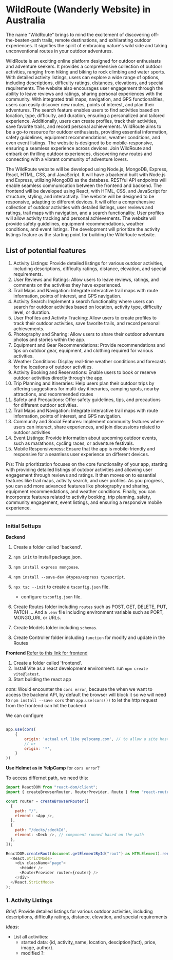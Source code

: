 # WildRoute (Wanderly Website) in Australia

The name "WildRoute" brings to mind the excitement of discovering off-the-beaten-path trails, remote destinations, and exhilarating outdoor experiences. It signifies the spirit of embracing nature's wild side and taking unconventional routes in your outdoor adventures.

WildRoute is an exciting online platform designed for outdoor enthusiasts and adventure seekers. It provides a comprehensive collection of outdoor activities, ranging from hiking and biking to rock climbing and water sports. With detailed activity listings, users can explore a wide range of options, including descriptions, difficulty ratings, distances, elevations, and special requirements. The website also encourages user engagement through the ability to leave reviews and ratings, sharing personal experiences with the community. With integrated trail maps, navigation, and GPS functionalities, users can easily discover new routes, points of interest, and plan their adventures. The search feature enables users to find activities based on location, type, difficulty, and duration, ensuring a personalized and tailored experience. Additionally, users can create profiles, track their activities, save favorite trails, and record personal achievements. WildRoute aims to be a go-to resource for outdoor enthusiasts, providing essential information, safety guidelines, equipment recommendations, weather conditions, and even event listings. The website is designed to be mobile-responsive, ensuring a seamless experience across devices. Join WildRoute and embark on thrilling outdoor experiences, discovering new routes and connecting with a vibrant community of adventure lovers.

The WildRoute website will be developed using Node.js, MongoDB, Express, React, HTML, CSS, and JavaScript. It will have a backend built with Node.js and Express, utilizing MongoDB as the database. RESTful API endpoints will enable seamless communication between the frontend and backend. The frontend will be developed using React, with HTML, CSS, and JavaScript for structure, styling, and interactivity. The website will be designed to be responsive, adapting to different devices. It will offer a comprehensive collection of outdoor activities with detailed listings, user reviews and ratings, trail maps with navigation, and a search functionality. User profiles will allow activity tracking and personal achievements. The website will provide safety guidelines, equipment recommendations, weather conditions, and event listings. The development will prioritize the activity listings feature as the starting point for building the WildRoute website.

## List of potential features

1. Activity Listings: Provide detailed listings for various outdoor activities, including descriptions, difficulty ratings, distance, elevation, and special requirements.
2. User Reviews and Ratings: Allow users to leave reviews, ratings, and comments on the activities they have experienced.
3. Trail Maps and Navigation: Integrate interactive trail maps with route information, points of interest, and GPS navigation.
4. Activity Search: Implement a search functionality where users can search for outdoor activities based on location, activity type, difficulty level, or duration.
5. User Profiles and Activity Tracking: Allow users to create profiles to track their outdoor activities, save favorite trails, and record personal achievements.
6. Photography and Sharing: Allow users to share their outdoor adventure photos and stories within the app.
7. Equipment and Gear Recommendations: Provide recommendations and tips on outdoor gear, equipment, and clothing required for various activities.
8. Weather Conditions: Display real-time weather conditions and forecasts for the locations of outdoor activities.
9. Activity Booking and Reservations: Enable users to book or reserve outdoor activities directly through the app.
10. Trip Planning and Itineraries: Help users plan their outdoor trips by offering suggestions for multi-day itineraries, camping spots, nearby attractions, and recommended routes
11. Safety and Precautions: Offer safety guidelines, tips, and precautions for different outdoor activities.
12. Trail Maps and Navigation: Integrate interactive trail maps with route information, points of interest, and GPS navigation.
13. Community and Social Features: Implement community features where users can interact, share experiences, and join discussions related to outdoor activities
14. Event Listings: Provide information about upcoming outdoor events, such as marathons, cycling races, or adventure festivals.
15. Mobile Responsiveness: Ensure that the app is mobile-friendly and responsive for a seamless user experience on different devices.

P/s: This prioritization focuses on the core functionality of your app, starting with providing detailed listings of outdoor activities and allowing user engagement through reviews and ratings. It then moves on to essential features like trail maps, activity search, and user profiles. As you progress, you can add more advanced features like photography and sharing, equipment recommendations, and weather conditions. Finally, you can incorporate features related to activity booking, trip planning, safety, community engagement, event listings, and ensuring a responsive mobile experience.

---

### **Initial Settups**

**Backend**

1. Create a folder called 'backend'.
2. `npm init` to install package.json.
3. `npm install express mongoose`.
4. `npm install --save-dev @types/express typescript`.
5. `npx tsc --init` to create a `tsconfig.json` file.
    - configure `tsconfig.json` file.
    
6. Create Routes folder including `routes` such as POST, GET, DELETE, PUT, PATCH ... And a `.env` file including environment variable such as PORT, MONGO_URL or URLs.
7. Create Models folder including `schemas`.
8. Create Controller folder including `function` for modify and update in the Routes

**Frontend** [Refer to this link for frontend](https://www.youtube.com/watch?v=G_XyAfcLeqI&t=5s)

1. Create a folder called 'frontend'.
2. Install Vite as a react development environment. run `npm create vite@latest`.
3. Start building the react app

*note*: Would encounter the `cors error`, because the when we want to access the backend API, by default the browser will block it so we will need to `npm install --save cors` then `app.use(cors())` to let the http request from the frontend can hit the backend

We can configure

```javascript

app.use(cors(
    {
        origin: 'actual url like yelpcamp.com', // to allow a site hosted on the url origin to access the api
        // or
        origin: '*',
    }
))

```

**Use Helmet as in YelpCamp** for `cors error`?

To access differnet path, we need this:

```javascript
import ReactDOM from "react-dom/client";
import { createBrowserRouter, RouterProvider, Route } from "react-router-dom";

const router = createBrowserRouter([
  {
    path: "/",
    element: <App />,
  },
  {
    path: "/decks/:deckId",
    element: <Deck />, // component runned based on the path 
  },
]);

ReactDOM.createRoot(document.getElementById("root") as HTMLElement).render(
  <React.StrictMode>
    <div className="page">
      <Header />
      <RouterProvider router={router} />
    </div>
  </React.StrictMode>
);

```



### 1. Activity Listings



*Brief*: Provide detailed listings for various outdoor activities, including descriptions, difficulty ratings, distance, elevation, and special requirements

*Ideas*:

- List all activities:
  - started data: {id, activity_name, location, desciption(fact), price, image, author}.
  - modified ?:

